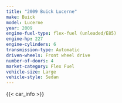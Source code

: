 ```yaml
---
title: "2009 Buick Lucerne"
make: Buick
model: Lucerne
year: 2009
engine-fuel-type: flex-fuel (unleaded/E85)
engine-hp: 227
engine-cylinders: 6
transmission-type: Automatic
driven-wheels: Front wheel drive
number-of-doors: 4
market-category: Flex Fuel
vehicle-size: Large
vehicle-style: Sedan
---
```


{{< car_info >}}
